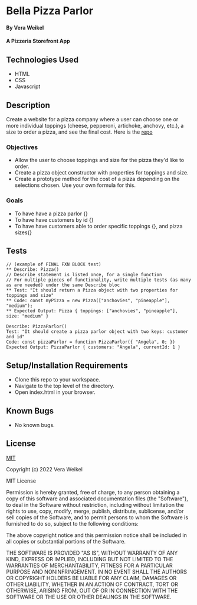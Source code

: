 
# Bella Pizza Parlor

#### By Vera Weikel

#### A Pizzeria  Storefront App

## Technologies Used

* HTML 
* CSS 
* Javascript

## Description
Create a website for a pizza company where a user can choose one or more individual toppings (cheese, pepperoni, artichoke, anchovy, etc.), a size to order a pizza, and see the final cost. Here is the [repo](https://github.com/QuietEvolver/bella-pizza-parlor.git)

### Objectives 
* Allow the user to choose toppings and size for the pizza they'd like to order.
* Create a pizza object constructor with properties for toppings and size.
* Create a prototype method for the cost of a pizza depending on the selections chosen. Use your own formula for this.

### Goals
- To have have a pizza parlor {}
- To have have customers by id {}
- To have have customers able to order specific toppings {}, and pizza sizes{}

## Tests
```
// (example of FINAL FXN BLOCK test)
** Describe: Pizza()           
// Describe statement is listed once, for a single function
// For multiple pieces of functionality, write multiple tests (as many as are needed) under the same Describe bloc
** Test: "It should return a Pizza object with two properties for toppings and size"
** Code: const myPizza = new Pizza(["anchovies", "pineapple"], "medium");
** Expected Output: Pizza { toppings: ["anchovies", "pineapple"], size: "medium" }

Describe: PizzaParlor()           
Test: "It should create a pizza parlor object with two keys: customer and id"
Code: const pizzaParlor = function PizzaParlor({ "Angela", 0; }) 
Expected Output: PizzaParlor { customers: "Angela", currentId: 1 }

```
## Setup/Installation Requirements

* Clone this repo to your workspace.
* Navigate to the top level of the directory.
* Open index.html in your browser.

## Known Bugs

* No known bugs.

## License

[MIT](https://choosealicense.com/licenses/mit/)

Copyright (c) 2022 Vera Weikel

MIT License

Permission is hereby granted, free of charge, to any person obtaining a copy
of this software and associated documentation files (the "Software"), to deal
in the Software without restriction, including without limitation the rights
to use, copy, modify, merge, publish, distribute, sublicense, and/or sell
copies of the Software, and to permit persons to whom the Software is
furnished to do so, subject to the following conditions:

The above copyright notice and this permission notice shall be included in all
copies or substantial portions of the Software.

THE SOFTWARE IS PROVIDED "AS IS", WITHOUT WARRANTY OF ANY KIND, EXPRESS OR
IMPLIED, INCLUDING BUT NOT LIMITED TO THE WARRANTIES OF MERCHANTABILITY,
FITNESS FOR A PARTICULAR PURPOSE AND NONINFRINGEMENT. IN NO EVENT SHALL THE
AUTHORS OR COPYRIGHT HOLDERS BE LIABLE FOR ANY CLAIM, DAMAGES OR OTHER
LIABILITY, WHETHER IN AN ACTION OF CONTRACT, TORT OR OTHERWISE, ARISING FROM,
OUT OF OR IN CONNECTION WITH THE SOFTWARE OR THE USE OR OTHER DEALINGS IN THE
SOFTWARE.